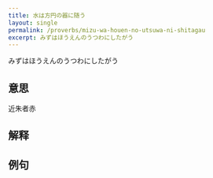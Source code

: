 ```yaml
---
title: 水は方円の器に随う
layout: single
permalink: /proverbs/mizu-wa-houen-no-utsuwa-ni-shitagau
excerpt: みずはほうえんのうつわにしたがう
---
```


みずはほうえんのうつわにしたがう

## 意思

近朱者赤

## 解释

## 例句

